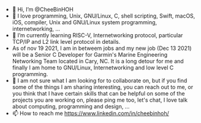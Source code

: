 - 👋 Hi, I’m @CheeBinHOH
- 👀 I love programming, Unix, GNU/Linux, C, shell scripting, Swift, macOS, iOS, compiler, Unix and GNU/Linux system programming, internetworking, ...
- 🌱 I’m currently learning RISC-V, Internetworking protocol, particular TCP/IP and L2 link level protocol in details.
- As of nov 19 2021, I am in betweem jobs and my new job (Dec 13 2021) will be a Senior C Developer for Garmin's Marine Engineering Networking Team located in Cary, NC. It is a long detour for me and finally I am home to GNU/Linux, Internetworking and low level C programming.
- 💞️ I am not sure what I am looking for to collaborate on, but if you find some of the things I am sharing interesting, you can reach out to me, or you think that I have certain skills that can be helpful on some of the projects you are working on, please ping me too, let's chat, I love talk about computing, programming and design, ...
- 📫 How to reach me https://www.linkedin.com/in/cheebinhoh/

<!---
cheebinhoh/cheebinhoh is a ✨ special ✨ repository because its `README.md` (this file) appears on your GitHub profile.
You can click the Preview link to take a look at your changes.
--->
